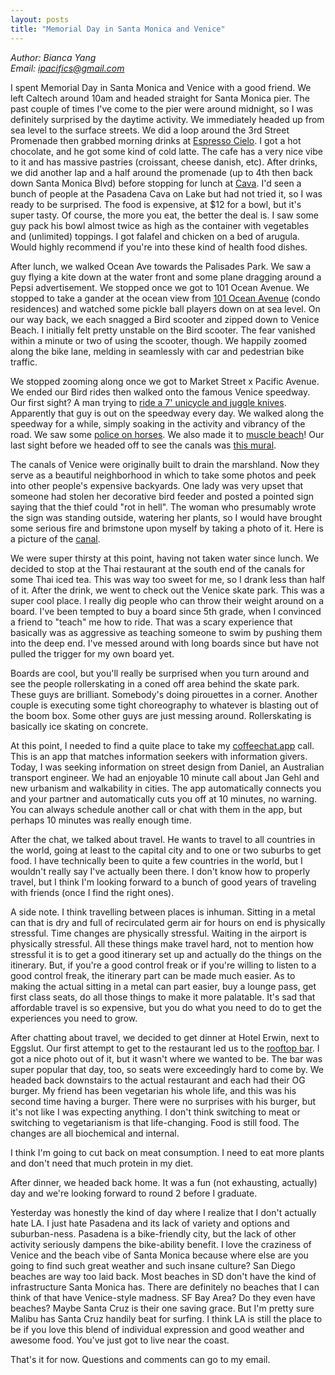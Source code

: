 ```yaml
---
layout: posts
title: "Memorial Day in Santa Monica and Venice"
---
```

*Author: Bianca Yang*<br>
*Email: <a href="mailto:ipacifics@gmail.com?subject=Hello from the XDRT Blog">ipacifics@gmail.com</a>*<br>

I spent Memorial Day in Santa Monica and Venice with a good friend. We left
Caltech around 10am and headed straight for Santa Monica pier. The past
couple of times I've come to the pier were around midnight, so I was
definitely surprised by the daytime activity. We immediately headed up from
sea level to the surface streets. We did a loop around the 3rd Street
Promenade then grabbed morning drinks at
[Espresso Cielo](https://espressocielo.com). I got a hot chocolate, and he got
some kind of cold latte. The cafe has a very nice vibe to it and has massive
pastries (croissant, cheese danish, etc). After drinks, we did another lap
and a half around the promenade (up to 4th then back down Santa Monica Blvd)
before stopping for lunch at [Cava](https://cava.com). I'd seen a bunch of
people at the Pasadena Cava on Lake but had not tried it, so I was ready to
be surprised. The food is expensive, at $12 for a bowl, but it's super tasty.
Of course, the more you eat, the better the deal is. I saw some guy pack his
bowl almost twice as high as the container with vegetables and (unlimited)
toppings. I got falafel and chicken on a bed of arugula. Would highly
recommend if you're into these kind of health food dishes.

After lunch, we walked Ocean Ave towards the Palisades Park. We saw a guy
flying a kite down at the water front and some plane dragging around a Pepsi
advertisement. We stopped once we got to 101 Ocean Avenue. We stopped to take a
gander at the ocean view from
[101 Ocean Avenue](http://www.toplacondos.com/Santa-Monica/101-Ocean/1)
(condo residences) and watched some pickle ball players down on at sea level.
On our way back, we each snagged a Bird scooter and zipped down to Venice
Beach. I initially felt pretty unstable on the Bird scooter. The fear vanished
within a minute or two of using the scooter, though. We happily zoomed along
the bike lane, melding in seamlessly with car and pedestrian bike traffic.

We stopped zooming along once we got to Market Street x Pacific Avenue.
We ended our Bird rides then walked onto the famous Venice speedway.
Our first sight? A man trying to
[ride a 7' unicycle and juggle knives](../../../images/unicycle_venice.mov).
Apparently that guy is out on the speedway every day. We walked along the
speedway for a while, simply soaking in the activity and vibrancy of the road.
We saw some [police on horses](../../../images/police_horses_venice.mov). We
also made it to [muscle beach](../../../images/muscle_beach.mov)! Our last
sight before we headed off to see the canals was
[this mural](../../../images/mural_venice.mov).

The canals of Venice were originally built to drain the marshland. Now they
serve as a beautiful neighborhood in which to take some photos and peek into
other people's expensive backyards. One lady was very upset that someone had
stolen her decorative bird feeder and posted a pointed sign saying that the
thief could "rot in hell". The woman who presumably wrote the sign was
standing outside, watering her plants, so I would have brought some serious
fire and brimstone upon myself by taking a photo of it. Here is a picture
of the [canal](../../../images/venice_canal.png).

We were super thirsty at this point, having not taken water since lunch. We
decided to stop at the Thai restaurant at the south end of the canals for
some Thai iced tea. This was way too sweet for me, so I drank less than half
of it. After the drink, we went to check out the Venice skate park. This was
a super cool place. I really dig people who can throw their weight around on
a board. I've been tempted to buy a board since 5th grade, when I convinced
a friend to "teach" me how to ride. That was a scary experience that basically
was as aggressive as teaching someone to swim by pushing them into the deep
end. I've messed around with long boards since but have not pulled the trigger
for my own board yet.

Boards are cool, but you'll really be surprised when you turn around and see
the people rollerskating in a coned off area behind the skate park. These
guys are brilliant. Somebody's doing pirouettes in a corner. Another couple
is executing some tight choreography to whatever is blasting out of the boom
box. Some other guys are just messing around. Rollerskating is basically
ice skating on concrete.

At this point, I needed to find a quite place to take my
[coffeechat.app](https://www.coffeechat.app) call. This is an app that matches
information seekers with information givers. Today, I was seeking information
on street design from Daniel, an Australian transport engineer. We had an
enjoyable 10 minute call about Jan Gehl and new urbanism and walkability in
cities. The app automatically connects you and your partner and automatically
cuts you off at 10 minutes, no warning. You can always schedule another call
or chat with them in the app, but perhaps 10 minutes was really enough time.

After the chat, we talked about travel. He wants to travel to all countries
in the world, going at least to the capital city and to one or two suburbs to
get food. I have technically been to quite a few countries in the world, but
I wouldn't really say I've actually been there. I don't know how to properly
travel, but I think I'm looking forward to a bunch of good years of traveling
with friends (once I find the right ones).

A side note. I think travelling between places is inhuman. Sitting in a metal
can that is dry and full of recirculated germ air for hours on end is
physically stressful. Time changes are physically stressful. Waiting in the
airport is physically stressful. All these things make travel hard, not to
mention how stressful it is to get a good itinerary set up and actually do
the things on the itinerary. But, if you're a good control freak or if you're
willing to listen to a good control freak, the itinerary part can be made much
easier. As to making the actual sitting in a metal can part easier, buy a
lounge pass, get first class seats, do all those things to make it more
palatable. It's sad that affordable travel is so expensive, but you do what
you need to do to get the experiences you need to grow.

After chatting about travel, we decided to get dinner at Hotel Erwin, next to
Eggslut. Our first attempt to get to the restaurant led us to the
[rooftop bar](../../../images/rooftop_venice.png). I got a nice photo out of
it, but it wasn't where we wanted to be. The bar was super popular that day,
too, so seats were exceedingly hard to come by. We headed back downstairs to
the actual restaurant and each had their OG burger. My friend has been
vegetarian his whole life, and this was his second time having a burger.
There were no surprises with his burger, but it's not like I was expecting
anything. I don't think switching to meat or switching to vegetarianism is
that life-changing. Food is still food. The changes are all biochemical and
internal.

I think I'm going to cut back on meat consumption. I need to eat more plants
and don't need that much protein in my diet.

After dinner, we headed back home. It was a fun (not exhausting, actually) day
and we're looking forward to round 2 before I graduate.

Yesterday was honestly the kind of day where I realize that I don't actually
hate LA. I just hate Pasadena and its lack of variety and options and
suburban-ness. Pasadena is a bike-friendly city, but the lack of other activity
seriously dampens the bike-ability benefit. I love the craziness of Venice and
the beach vibe of Santa Monica because where else are you going to find such
great weather and such insane culture? San Diego beaches are way too laid
back. Most beaches in SD don't have the kind of infrastructure Santa Monica
has. There are definitely no beaches that I can think of that have
Venice-style madness. SF Bay Area? Do they even have beaches? Maybe Santa Cruz
is their one saving grace. But I'm pretty sure Malibu has Santa Cruz handily
beat for surfing. I think LA is still the place to be if you love this blend
of individual expression and good weather and awesome food. You've just got to
live near the coast.

That's it for now. Questions and comments can go to my email.
